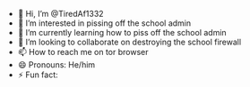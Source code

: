 - 👋 Hi, I’m @TiredAf1332
- 👀 I’m interested in pissing off the school admin
- 🌱 I’m currently learning how to piss off the school admin
- 💞️ I’m looking to collaborate on destroying the school firewall
- 📫 How to reach me on tor browser
- 😄 Pronouns: He/him
- ⚡ Fun fact: 

<!---
TiredAf1332/TiredAf1332 is a ✨ special ✨ repository because its `README.md` (this file) appears on your GitHub profile.
You can click the Preview link to take a look at your changes.
--->
